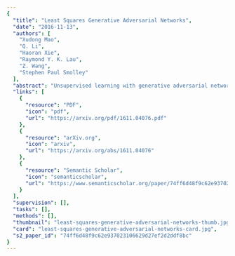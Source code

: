```yaml
---
{
  "title": "Least Squares Generative Adversarial Networks",
  "date": "2016-11-13",
  "authors": [
    "Xudong Mao",
    "Q. Li",
    "Haoran Xie",
    "Raymond Y. K. Lau",
    "Z. Wang",
    "Stephen Paul Smolley"
  ],
  "abstract": "Unsupervised learning with generative adversarial networks (GANs) has proven hugely successful. Regular GANs hypothesize the discriminator as a classifier with the sigmoid cross entropy loss function. However, we found that this loss function may lead to the vanishing gradients problem during the learning process. To overcome such a problem, we propose in this paper the Least Squares Generative Adversarial Networks (LSGANs) which adopt the least squares loss function for the discriminator. We show that minimizing the objective function of LSGAN yields minimizing the Pearson X2 divergence. There are two benefits of LSGANs over regular GANs. First, LSGANs are able to generate higher quality images than regular GANs. Second, LSGANs perform more stable during the learning process. We evaluate LSGANs on LSUN and CIFAR-10 datasets and the experimental results show that the images generated by LSGANs are of better quality than the ones generated by regular GANs. We also conduct two comparison experiments between LSGANs and regular GANs to illustrate the stability of LSGANs.",
  "links": [
    {
      "resource": "PDF",
      "icon": "pdf",
      "url": "https://arxiv.org/pdf/1611.04076.pdf"
    },
    {
      "resource": "arXiv.org",
      "icon": "arxiv",
      "url": "https://arxiv.org/abs/1611.04076"
    },
    {
      "resource": "Semantic Scholar",
      "icon": "semanticscholar",
      "url": "https://www.semanticscholar.org/paper/74ff6d48f9c62e937023106629d27ef2d2ddf8bc"
    }
  ],
  "supervision": [],
  "tasks": [],
  "methods": [],
  "thumbnail": "least-squares-generative-adversarial-networks-thumb.jpg",
  "card": "least-squares-generative-adversarial-networks-card.jpg",
  "s2_paper_id": "74ff6d48f9c62e937023106629d27ef2d2ddf8bc"
}
---
```


